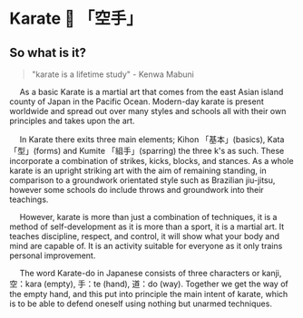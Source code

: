 # Karate :martial_arts_uniform: 「空手」

## So what is it?
> "karate is a lifetime study" - Kenwa Mabuni

&emsp; As a basic Karate is a martial art that comes from the east Asian island county of Japan in the Pacific Ocean. Modern-day karate is present worldwide and spread out over many styles and schools all with their own principles and takes upon the art. 

&emsp; In Karate there exits three main elements; Kihon 「基本」(basics), Kata 「型」(forms) and Kumite 「組手」(sparring) the three k's as such. These incorporate a combination of strikes, kicks, blocks, and stances. As a whole karate is an upright striking art with the aim of remaining standing, in comparison to a groundwork orientated style such as Brazilian jiu-jitsu, however some schools do include throws and groundwork into their teachings. 

&emsp; However, karate is more than just a combination of techniques, it is a method of self-development as it is more than a sport, it is a martial art. It teaches discipline, respect, and control, it will show what your body and mind are capable of. It is an activity suitable for everyone as it only trains personal improvement. 

&emsp; The word Karate-do in Japanese consists of three characters or kanji, 空：kara (empty), 手：te (hand), 道：do (way). Together we get the way of the empty hand, and this put into principle the main intent of karate, which is to be able to defend oneself using nothing but unarmed techniques. 

 
